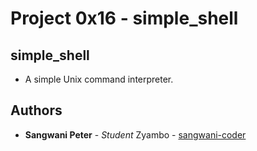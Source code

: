# Project 0x16 - simple_shell
## simple_shell
* A simple Unix command interpreter.

## Authors
* **Sangwani Peter** - *Student* Zyambo - [sangwani-coder](https://github.com/sangwani-coder)
